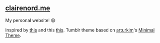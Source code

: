 ## [clairenord.me](https://clairenord.me)

My personal website! :smiley:

Inspired by [this][mfsite] and this [this][bettermfsite].
Tumblr theme based on [arturkim][ak]'s [Minimal Theme][theme].

[mfsite]: http://motherfuckingwebsite.com/
[bettermfsite]: http://bettermotherfuckingwebsite.com/
[ak]: http://arturkim.com
[theme]: http://www.tumblr.com/theme/10375
